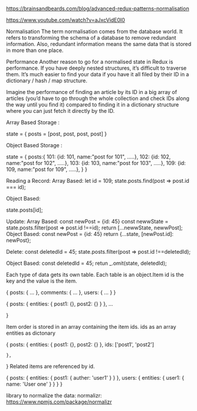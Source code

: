 https://brainsandbeards.com/blog/advanced-redux-patterns-normalisation

https://www.youtube.com/watch?v=aJxcVidE0I0


Normalisation
The term normalisation comes from the database world. 
It refers to transforming the schema of a database to remove redundant information. 
Also, redundant information means the same data that is stored in more than one place.



Performance
Another reason to go for a normalised state in Redux is performance. If you have deeply nested structures, it’s difficult to traverse them. It’s much easier to find your data if you have it all filed by their ID in a dictionary / hash / map structure.

Imagine the performance of finding an article by its ID in a big array of articles (you’d have to go through the whole collection and check IDs along the way until you find it) compared to finding it in a dictionary structure where you can just fetch it directly by the ID.



Array Based Storage :

state = {
	posts = [post, post, post, post]
}

Object Based Storage :

state = {
	posts:{
		101: {id: 101, name:"post for 101", .....},
		102: {id: 102, name:"post for 102", .....},
		103: {id: 103, name:"post for 103", .....},
		109: {id: 109, name:"post for 109", .....},
	}
}

Reading a Record:
Array Based:
let id = 109;
state.posts.find(post => post.id === id);

Object Based:

state.posts[id];

Update: 
Array Based:
const newPost = {id: 45}
const newwState =  state.posts.filter(post => post.id !==id);
return [...newwState, newwPost];
Object Based:
const newPost = {id: 45}
return {...state, [newPost.id]: newPost};

Delete: 
const deletedId = 45;
state.posts.filter(post => post.id !==deletedId);

Object Based:
const deletedId = 45;
retun _.omit(state, deletedId);







Each type of data gets its own table. Each table is an object.Item id is the key and the value is the item.

{
	posts: { ... },
	comments: { ... },
	users: { ... }
}

{
	posts: {
		entities: {
			post1: {},
			post2: {}
		}
	},
	...
	

}

Item order is stored in an array containing the item ids.
ids as an array
entities as dictonary

{
	posts: {
		entities: {
			post1: {},
			post2: {}
		},
		ids: ['post1', 'post2']
		
	},
}
Related items are referenced by id.

{
	posts: {
		entities: {
			post1: { auther: 'user1' }
		}
	},
	users: {
		entities: {
			user1: { name: 'User one' }
		}
	}
}

library to normalize the data:
normalizr:
https://www.npmjs.com/package/normalizr

